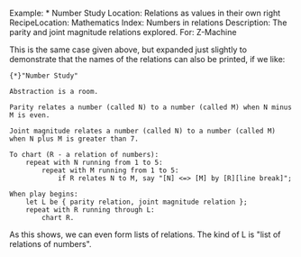 Example: * Number Study
Location: Relations as values in their own right
RecipeLocation: Mathematics
Index: Numbers in relations
Description: The parity and joint magnitude relations explored.
For: Z-Machine

  
This is the same case given above, but expanded just slightly to demonstrate that the names of the relations can also be printed, if we like:

  

``` inform7
{*}"Number Study"

Abstraction is a room.

Parity relates a number (called N) to a number (called M) when N minus M is even.

Joint magnitude relates a number (called N) to a number (called M) when N plus M is greater than 7.

To chart (R - a relation of numbers):
	repeat with N running from 1 to 5:
		repeat with M running from 1 to 5:
			if R relates N to M, say "[N] <=> [M] by [R][line break]";

When play begins:
	let L be { parity relation, joint magnitude relation };
	repeat with R running through L:
		chart R.
```

  
As this shows, we can even form lists of relations. The kind of L is "list of relations of numbers".

